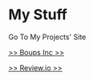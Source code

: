 # My Stuff

Go To My Projects' Site

[>> Boups Inc >>](https://iamthe2ndhuman.github.io/boupssiteemir)

[>> Review.io >>](http://emirsurmen.github.io/review.io)
